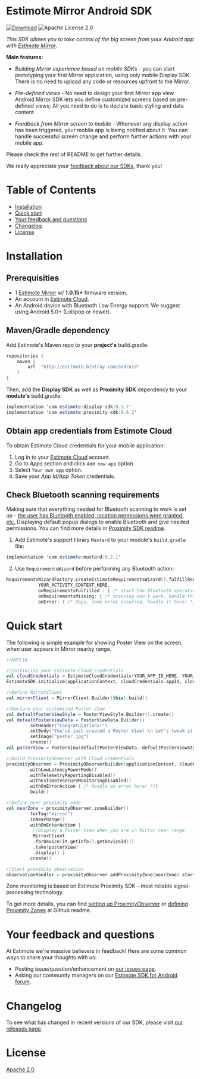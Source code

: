 # Estimote Mirror Android SDK

[Estimote Mirror]: http://blog.estimote.com/post/150398268230/launching-estimote-mirror-the-worlds-first

[![Download](https://api.bintray.com/packages/estimote/android/mirror-display-sdk/images/download.svg)](https://bintray.com/estimote/android/mirror-display-sdk/_latestVersion)
![Apache License 2.0](https://img.shields.io/badge/license-Apache%202.0-blue.svg)

*This SDK allows you to take control of the big screen from your Android app with [Estimote Mirror][]*.

**Main features:**

* *Building Mirror experience based on mobile SDKs* - you can start prototyping your first Mirror application, using only mobile Display SDK. There is no need to upload any code or resources upfront to the Mirror.

* *Pre-defined views* - No need to design your first Mirror app view. Android Mirror SDK lets you define customized screens based on pre-defined views; All you need to do is to declare basic styling and data content.

* *Feedback from Mirror screen to mobile* - Whenever any display action has been triggered, your mobile app is being notified about it. You can handle successful screen change and perform further actions with your mobile app.

Please check the rest of README to get further details.

We really appreciate your [feedback about our SDKs](#your-feedback-and-questions), thank you!

# Table of Contents

* [Installation](#installation)
* [Quick start](#quick-start)
* [Your feedback and questions](#your-feedback-and-questions)
* [Changelog](#changelog)
* [License](#license)

# Installation

## Prerequisities
* 1 [Estimote Mirror][] w/ **1.0.15+** firmware version.
* An account in [Estimote Cloud](https://cloud.estimote.com/).
* An Android device with Bluetooth Low Energy support. We suggest using Android 5.0+ (Lollipop or newer).

## Maven/Gradle dependency

Add Estimote's Maven repo to your **project's** build.gradle:

~~~ java
repositories {
    maven {
        url  "http://estimote.bintray.com/android"
    }
}
~~~

Then, add the **Display SDK** as well as **Proximity SDK** dependency to your **module's** build.gradle:

~~~ java
implementation 'com.estimote:display-sdk:0.1.7'
implementation 'com.estimote:proximity-sdk:0.6.2'
~~~

## Obtain app credentials from Estimote Cloud

To obtain Estimote Cloud credentials for your mobile application:

1. Log in to your [Estimote Cloud](https://cloud.estimote.com/) account.
2. Go to *Apps* section and click `Add new app` option.
3. Select `Your own app` option.
4. Save your *App Id/App Token* credentials.

## Check Bluetooth scanning requirements

Making sure that everything needed for Bluetooth scanning to work is set up - [the user has Bluetooth enabled, location permissions were granted, etc.](https://developer.android.com/training/permissions/requesting) Displaying default popup dialogs to enable Bluetooth and give needed permissions. You can find more details in [Proximity SDK readme](https://github.com/Estimote/Android-Proximity-SDK#checking-requirements-for-bluetooth-scanning-with-requirementswizard).

1. Add Estimote's support library `Mustard` to your module's `build.gradle` file:

~~~ java
implementation 'com.estimote:mustard:0.2.1'
~~~

2. Use `RequirementsWizard` before performing any Bluetooth action:

~~~Kotlin
RequirementsWizardFactory.createEstimoteRequirementsWizard().fulfillRequirements(
            YOUR_ACTIVITY_CONTEXT_HERE,
            onRequirementsFulfilled : { /* start the Bluetooth operations here! */ },
            onRequirementsMissing: { /* scanning won't work, handle this case in your app */ },
            onError: { /* Oops, some error occurred, handle it here! */ })
~~~

# Quick start

The following is simple example for showing Poster View on the screen, when user appears in Mirror nearby range.

```Kotlin
//KOTLIN

//Initialize your Estimote Cloud credentials
val cloudCredentials = EstimoteCloudCredentials(YOUR_APP_ID_HERE, YOUR_APP_TOKEN_HERE)
EstimoteSDK.initialize(applicationContext, cloudCredentials.appId, cloudCredentials.appToken)

//Define MirrorClient
val mirrorClient = MirrorClient.Builder(this).build()

//Declare your customized Poster View
val defaultPosterViewStyle = PosterViewStyle.Builder().create()
val defaultPosterViewData = PosterViewData.Builder()
        .setHeader("Congratulations!")
        .setBody("You've just created a Poster View! \n Let's tweak it a little bit!")
        .setImage("poster.jpg")
        .create()
val posterView = PosterView(defaultPosterViewData, defaultPosterViewStyle)

//Build ProximityObserver with Cloud credentials
proximityObserver = ProximityObserverBuilder(applicationContext, cloudCredentials)
        .withLowLatencyPowerMode()
        .withTelemetryReportingDisabled()
        .withEstimoteSecureMonitoringDisabled()
        .withOnErrorAction { /* Handle an error here! */}
        .build()

//Define near proximity zone
val nearZone = proximityObserver.zoneBuilder()
        .forTag("mirror")
        .inNearRange()
        .withOnEnterAction {
          //Display a Poster View when you are in Mirror near range
          MirrorClient
          .forDevice(it.getInfo().getDeviceId())
          .take(posterView)
          .display() }
        .create()

//Start proximity observation
observationHandler = proximityObserver.addProximityZone(nearZone).start()
```

Zone monitoring is based on Estimote Proximity SDK - most reliable signal-processing technology.

To get more details, you can find [setting up ProximityObserver](https://github.com/Estimote/Android-Proximity-SDK#2-build-proximity-observer) or [defining Proximity Zones](https://github.com/Estimote/Android-Proximity-SDK#3-define-proximity-zones) at Github readme.

# Your feedback and questions

At Estimote we're massive believers in feedback! Here are some common ways to share your thoughts with us:

* Posting issue/question/enhancement on [our issues page](../../../issues).
* Asking our community managers on our [Estimote SDK for Android forum](https://forums.estimote.com).

# Changelog

To see what has changed in recent versions of our SDK, please visit [our releases page](../../../releases).

# License

[Apache 2.0](../license.txt)
